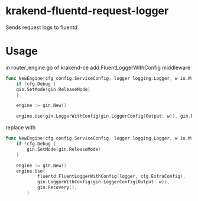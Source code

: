 # krakend-fluentd-request-logger
Sends request logs to fluentd

#  Usage 


in router_engine.go of krakend-ce add FluentLoggerWithConfig middleware

```go
func NewEngine(cfg config.ServiceConfig, logger logging.Logger, w io.Writer) *gin.Engine {
    if !cfg.Debug {
    gin.SetMode(gin.ReleaseMode)
    }

    engine := gin.New()

    engine.Use(gin.LoggerWithConfig(gin.LoggerConfig{Output: w}), gin.Recovery())
```

replace with

```go
func NewEngine(cfg config.ServiceConfig, logger logging.Logger, w io.Writer) *gin.Engine {
	if !cfg.Debug {
		gin.SetMode(gin.ReleaseMode)
	}

	engine := gin.New()
	engine.Use(
			fluentd.FluentLoggerWithConfig(logger, cfg.ExtraConfig),
			gin.LoggerWithConfig(gin.LoggerConfig{Output: w}),
			gin.Recovery(),
		)
```